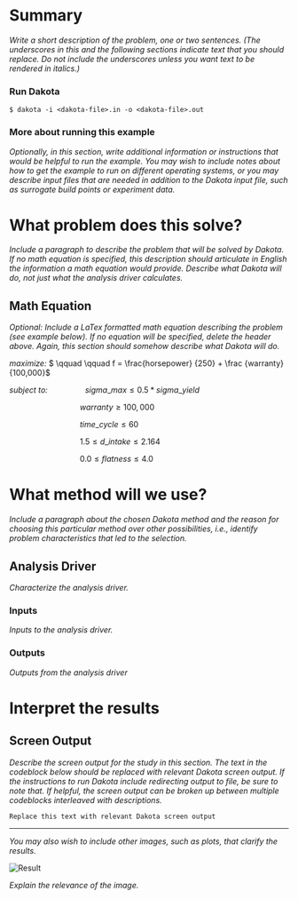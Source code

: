 # Summary
_Write a short description of the problem, one or two sentences. (The
underscores in this and the following sections indicate text
that you should replace. Do not include the underscores unless
you want text to be rendered in italics.)_


### Run Dakota
    $ dakota -i <dakota-file>.in -o <dakota-file>.out

### More about running this example
_Optionally, in this section, write additional information or instructions that 
would be helpful to run the example. You may wish to include notes about how to
get the example to run on different operating systems, or you may describe 
input files that are needed in addition to the Dakota input file, such as 
surrogate build points or experiment data._
 
# What problem does this solve?
_Include a paragraph to describe the problem that will be solved by Dakota. If
no math equation is specified, this description should articulate in English the
information a math equation would provide. Describe what Dakota will do, not 
just what the analysis driver calculates._
 
## Math Equation
_Optional: Include a LaTex formatted math equation describing the problem (see
example below). If no equation will be specified, delete the header above. Again,
this section should somehow describe what Dakota will do._


_maximize:_ $` \qquad \qquad f = \frac{horsepower} {250} + \frac {warranty} {100,000}`$

_subject to:_ $` \qquad \qquad sigma\_max \leq 0.5 * sigma\_yield `$

$` \qquad \qquad \qquad \qquad warranty \geq 100,000 `$

$` \qquad \qquad \qquad \qquad time\_cycle \leq 60 `$

$` \qquad \qquad \qquad \qquad 1.5 \leq d\_intake \leq 2.164`$

$` \qquad \qquad \qquad \qquad 0.0 \leq flatness \leq 4.0 `$

# What method will we use?
_Include a paragraph about the chosen Dakota method and the reason for 
choosing this particular method over other possibilities, i.e., identify problem
characteristics that led to the selection._
 
## Analysis Driver
_Characterize the analysis driver._

### Inputs

_Inputs to the analysis driver._

### Outputs

_Outputs from the analysis driver_ 

# Interpret the results

## Screen Output

_Describe the screen output for the study in this section. The text in the
codeblock below should be replaced with relevant Dakota screen output. If the
instructions to run Dakota include redirecting output to file, be sure to note
that. If helpful, the screen output can be broken up between multiple 
codeblocks interleaved with descriptions._

```
Replace this text with relevant Dakota screen output
```

---

_You may also wish to include other images, such as plots,  that clarify the
results._

![Result](DAKOTA_Arrow_Name_horiz.jpg)
 
_Explain the relevance of the image._
 
